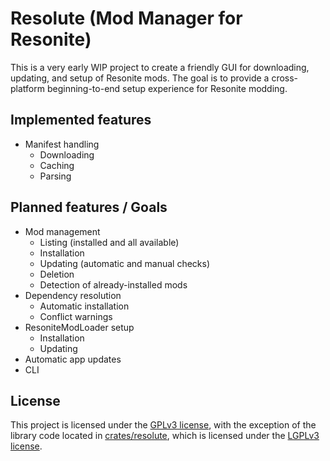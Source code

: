 # Resolute (Mod Manager for Resonite)

This is a very early WIP project to create a friendly GUI for downloading, updating, and setup of Resonite mods.
The goal is to provide a cross-platform beginning-to-end setup experience for Resonite modding.

## Implemented features

- Manifest handling
  - Downloading
  - Caching
  - Parsing

## Planned features / Goals

- Mod management
  - Listing (installed and all available)
  - Installation
  - Updating (automatic and manual checks)
  - Deletion
  - Detection of already-installed mods
- Dependency resolution
  - Automatic installation
  - Conflict warnings
- ResoniteModLoader setup
  - Installation
  - Updating
- Automatic app updates
- CLI

## License

This project is licensed under the [GPLv3 license](https://www.gnu.org/licenses/gpl-3.0),
with the exception of the library code located in [crates/resolute](./crates/resolute),
which is licensed under the [LGPLv3 license](https://www.gnu.org/licenses/lgpl-3.0).
